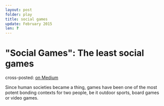 ```yaml
---
layout: post
folder: play
title: social games
update: February 2015
len: ?
---
```

# "Social Games": The least social games
<div class="essay-subtext">cross-posted: <a href="https://medium.com/@keerthiko/toys-to-games-25d35b40425d">on Medium</a></div>

Since human societies became a thing, games have been one of the most potent bonding contexts for two people, be it outdoor sports, board games or video games.
